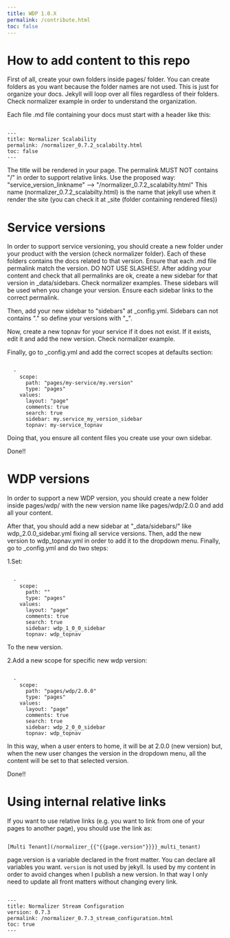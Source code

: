 ```yaml
---
title: WDP 1.0.X
permalink: /contribute.html
toc: false
---
```


# How to add content to this repo

First of all, create your own folders inside pages/ folder. You can create folders as you want because the folder names are not used. This is just for organize your docs. Jekyll will loop over all files regardless of their folders. Check normalizer example in order to understand the organization.

Each file .md file containing your docs must start with a header like this:

```

---
title: Normalizer Scalability
permalink: /normalizer_0.7.2_scalabilty.html
toc: false
---

```

The title will be rendered in your page. The permalink MUST NOT contains "/" in order to support relative links.
Use the proposed way: "service_version_linkname" --> "/normalizer_0.7.2_scalabilty.html"
This name (normalizer_0.7.2_scalabilty.html) is the name that jekyll use when it render the site (you can check it at _site (folder containing rendered files))

# Service versions

In order to support service versioning, you should create a new folder under your product with the version (check normalizer folder). Each of these folders contains the docs related to that version. Ensure that each .md file permalink match the version. DO NOT USE SLASHES!.
After adding your content and check that all permalinks are ok, create a new sidebar for that version in _data/sidebars. Check normalizer examples. These sidebars will be used when you change your version. Ensure each sidebar links to the correct permalink.

Then, add your new sidebar to "sidebars" at \_config.yml. Sidebars can not contains "." so define your versions with "\_".

Now, create a new topnav for your service if it does not exist. If it exists, edit it and add the new version. Check normalizer example.

Finally, go to _config.yml and add the correct scopes at defaults section:

```

  -
    scope:
      path: "pages/my-service/my.version"
      type: "pages"
    values:
      layout: "page"
      comments: true
      search: true
      sidebar: my.service_my_version_sidebar
      topnav: my-service_topnav

```

Doing that, you ensure all content files you create use your own sidebar.

Done!!


# WDP versions

In order to support a new WDP version, you should create a new folder inside pages/wdp/ with the new version name like pages/wdp/2.0.0 and add all your content.

After that, you should add a new sidebar at "_data/sidebars/" like wdp_2.0.0_sidebar.yml fixing all service versions.
Then, add the new version to wdp_topnav.yml in order to add it to the dropdown menu.
Finally, go to _config.yml and do two steps:

1.Set:
```

  -
    scope:
      path: ""
      type: "pages"
    values:
      layout: "page"
      comments: true
      search: true
      sidebar: wdp_1_0_0_sidebar
      topnav: wdp_topnav

```      
To the new version.

2.Add a new scope for specific new wdp version:

```

  -
    scope:
      path: "pages/wdp/2.0.0"
      type: "pages"
    values:
      layout: "page"
      comments: true
      search: true
      sidebar: wdp_2_0_0_sidebar
      topnav: wdp_topnav

```

In this way, when a user enters to home, it will be at 2.0.0 (new version) but, when the new user changes the version in the dropdown menu, all the content will be set to that selected version.

Done!!


# Using internal relative links

If you want to use relative links (e.g. you want to link from one of your pages to another page), you should use the link as:


```

[Multi Tenant](/normalizer_{{"{{page.version"}}}}_multi_tenant)

```

page.version is a variable declared in the front matter. You can declare all variables you want. `version` is not used by jekyll. Is used by my content in order to avoid changes when I publish a new version. In that way I only need to update all front matters without changing every link.


```

---
title: Normalizer Stream Configuration
version: 0.7.3
permalink: /normalizer_0.7.3_stream_configuration.html
toc: true
---

```
